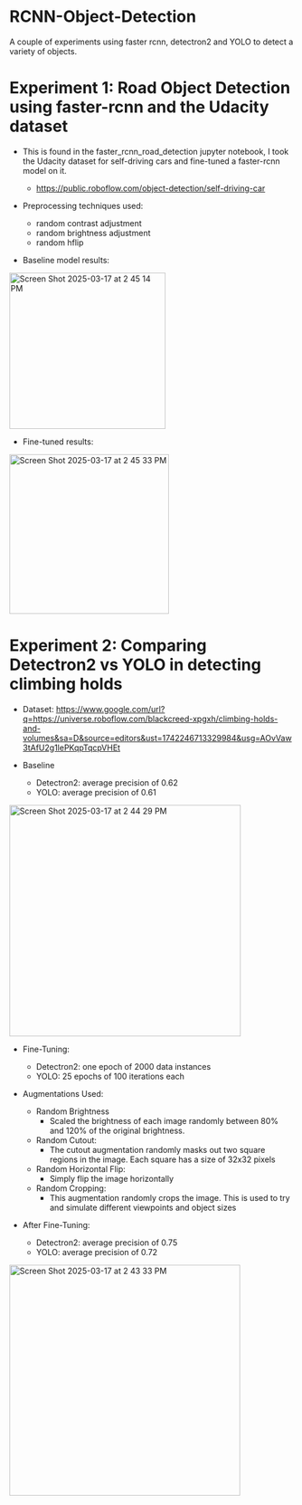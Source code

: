# RCNN-Object-Detection
A couple of experiments using faster rcnn, detectron2 and YOLO to detect a variety of objects.

# Experiment 1: Road Object Detection using faster-rcnn and the Udacity dataset

* This is found in the faster_rcnn_road_detection jupyter notebook, I took the Udacity dataset for self-driving cars and fine-tuned a faster-rcnn model on it. 
    * https://public.roboflow.com/object-detection/self-driving-car

* Preprocessing techniques used:
    * random contrast adjustment
    * random brightness adjustment
    * random hflip

* Baseline model results:
<img width="276" alt="Screen Shot 2025-03-17 at 2 45 14 PM" src="https://github.com/user-attachments/assets/1b8eaff0-64a2-424a-b8c7-17d280bdf091" />

* Fine-tuned results:
<img width="282" alt="Screen Shot 2025-03-17 at 2 45 33 PM" src="https://github.com/user-attachments/assets/07524f38-c33a-47fd-889c-a4d9d0467afe" />

# Experiment 2: Comparing Detectron2 vs YOLO in detecting climbing holds

* Dataset: https://www.google.com/url?q=https://universe.roboflow.com/blackcreed-xpgxh/climbing-holds-and-volumes&sa=D&source=editors&ust=1742246713329984&usg=AOvVaw3tAfU2g1lePKqpTqcpVHEt

* Baseline
    * Detectron2: average precision of 0.62
    * YOLO: average precision of 0.61
<img width="409" alt="Screen Shot 2025-03-17 at 2 44 29 PM" src="https://github.com/user-attachments/assets/5e5d5b8b-ac18-474d-9253-690bc2147523" />

* Fine-Tuning: 
    * Detectron2: one epoch of 2000 data instances
    * YOLO: 25 epochs of 100 iterations each

* Augmentations Used:
    * Random Brightness
        * Scaled the brightness of each image randomly between 80% and 120% of the original brightness.
    * Random Cutout:
        * The cutout augmentation randomly masks out two square regions in the image. Each square has a size of 32x32 pixels 
    * Random Horizontal Flip:
        * Simply flip the image horizontally
    * Random Cropping:
        * This augmentation randomly crops the image. This is used to try and simulate different viewpoints and object sizes

* After Fine-Tuning:
    * Detectron2: average precision of 0.75
    * YOLO: average precision of 0.72

<img width="408" alt="Screen Shot 2025-03-17 at 2 43 33 PM" src="https://github.com/user-attachments/assets/b34d50a2-87d9-4b17-91c6-3f778fc020f8" />
